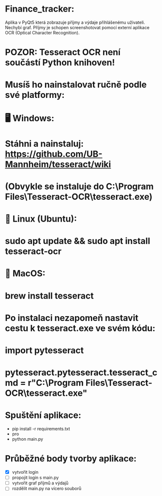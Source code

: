 # Finance_tracker:
Aplika v PyQt5 která zobrazuje příjmy a výdaje přihlášenému uživateli. Nechybí graf. Příjmy je schopen screenshotovat pomocí externí aplikace OCR (Optical Character Recognition).

# POZOR: Tesseract OCR není součástí Python knihoven! 
# Musíš ho nainstalovat ručně podle své platformy:
#
# 🖥 Windows: 
#    Stáhni a nainstaluj: https://github.com/UB-Mannheim/tesseract/wiki
#    (Obvykle se instaluje do C:\Program Files\Tesseract-OCR\tesseract.exe)
#
# 🐧 Linux (Ubuntu):
#    sudo apt update && sudo apt install tesseract-ocr
#
# 🍏 MacOS:
#    brew install tesseract
#
# Po instalaci nezapomeň nastavit cestu k tesseract.exe ve svém kódu:
# import pytesseract
# pytesseract.pytesseract.tesseract_cmd = r"C:\Program Files\Tesseract-OCR\tesseract.exe"

# Spuštění aplikace:
- pip install -r requirements.txt
- pro 
- python main.py


# Průběžné body tvorby aplikace:
- [x] vytvořit login
- [ ] propojit login s main.py
- [ ] vytvořit graf příjmů a výdajů
- [ ] rozdělit main.py na vícero souborů